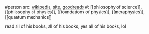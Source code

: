 #person 
src: [wikipedia](https://en.wikipedia.org/wiki/Tim_Maudlin), [site](http://www.tim-maudlin.site), [goodreads](https://www.goodreads.com/author/show/1533626.Tim_Maudlin) 
#: [[philosophy of science]], [[philosophy of physics]], [[foundations of physics]], [[metaphysics]], [[quantum mechanics]] 

read all of his books, all of his books, yes all of his books, lol